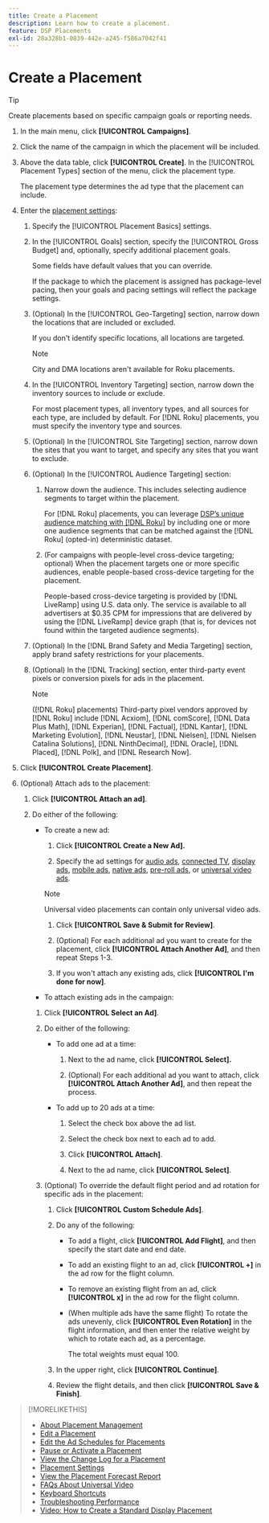 ```yaml
---
title: Create a Placement
description: Learn how to create a placement.
feature: DSP Placements
exl-id: 28a328b1-0839-442e-a245-f586a7042f41
---
```

# Create a Placement

>[!TIP]
>
>Create placements based on specific campaign goals or reporting needs.

1. In the main menu, click **[!UICONTROL Campaigns]**.

1. Click the name of the campaign in which the placement will be included.

1. Above the data table, click **[!UICONTROL Create]**. In the [!UICONTROL Placement Types] section of the menu, click the placement type.

    The placement type determines the ad type that the placement can include.

1. Enter the [placement settings](placement-settings.md):

   1. Specify the [!UICONTROL Placement Basics] settings.

   1. In the [!UICONTROL Goals] section, specify the [!UICONTROL Gross Budget] and, optionally, specify additional placement goals.

      Some fields have default values that you can override.

      If the package to which the placement is assigned has package-level pacing, then your goals and pacing settings will reflect the package settings.

   1. (Optional) In the [!UICONTROL Geo-Targeting] section, narrow down the locations that are included or excluded.

      If you don't identify specific locations, all locations are targeted.

      >[!NOTE]
      >
      >City and DMA locations aren't available for Roku placements.

   1. In the [!UICONTROL Inventory Targeting] section, narrow down the inventory sources to include or exclude.

      For most placement types, all inventory types, and all sources for each type, are included by default. For [!DNL Roku] placements, you must specify the inventory type and sources.

   1. (Optional) In the [!UICONTROL Site Targeting] section, narrow down the sites that you want to target, and specify any sites that you want to exclude.

   1. (Optional) In the [!UICONTROL Audience Targeting] section:

      1. Narrow down the audience. This includes selecting audience segments to target within the placement.

         For [!DNL Roku] placements, you can leverage [DSP’s unique audience matching with [!DNL Roku]](/help/dsp/inventory/roku-inventory.md) by including one or more one audience segments that can be matched against the [!DNL Roku] (opted-in) deterministic dataset.

      1. (For campaigns with people-level cross-device targeting; optional) When the placement targets one or more specific audiences, enable people-based cross-device targeting for the placement.

         People-based cross-device targeting is provided by [!DNL LiveRamp] using U.S. data only. The service is available to all advertisers at $0.35 CPM for impressions that are delivered by using the [!DNL LiveRamp] device graph (that is, for devices not found within the targeted audience segments).

   1. (Optional) In the [!DNL Brand Safety and Media Targeting] section, apply brand safety restrictions for your placements.

   1. (Optional) In the [!DNL Tracking] section, enter third-party event pixels or conversion pixels for ads in the placement.

      >[!NOTE]
      >
      >([!DNL Roku] placements) Third-party pixel vendors approved by [!DNL Roku] include [!DNL Acxiom], [!DNL comScore], [!DNL Data Plus Math], [!DNL Experian], [!DNL Factual], [!DNL Kantar], [!DNL Marketing Evolution], [!DNL Neustar], [!DNL Nielsen], [!DNL Nielsen Catalina Solutions], [!DNL NinthDecimal], [!DNL Oracle], [!DNL Placed], [!DNL Polk], and [!DNL Research Now].

1. Click **[!UICONTROL Create Placement]**.

1. (Optional) Attach ads to the placement:

   1. Click **[!UICONTROL Attach an ad]**.

   1. Do either of the following:

      * To create a new ad:

        1. Click **[!UICONTROL Create a New Ad].**

        1. Specify the ad settings for [audio ads](/help/dsp/campaign-management/ads/ad-settings-audio.md), [connected TV](/help/dsp/campaign-management/ads/ad-settings-connected-tv.md), [display ads](/help/dsp/campaign-management/ads/ad-settings-display.md), [mobile ads](/help/dsp/campaign-management/ads/ad-settings-mobile.md), [native ads](/help/dsp/campaign-management/ads/ad-settings-native.md), [pre-roll ads](/help/dsp/campaign-management/ads/ad-settings-pre-roll.md), or [universal video ads](/help/dsp/campaign-management/ads/ad-settings-universal-video.md).

        >[!NOTE]
        >
        >Universal video placements can contain only universal video ads.

        1. Click **[!UICONTROL Save & Submit for Review]**.

        1. (Optional) For each additional ad you want to create for the placement, click **[!UICONTROL Attach Another Ad]**, and then repeat Steps 1-3.

        1. If you won't attach any existing ads, click **[!UICONTROL I'm done for now]**.

       * To attach existing ads in the campaign:

        1. Click **[!UICONTROL Select an Ad]**.

        1. Do either of the following:

            * To add one ad at a time:

              1. Next to the ad name, click **[!UICONTROL Select].**

              1. (Optional) For each additional ad you want to attach, click **[!UICONTROL Attach Another Ad]**, and then repeat the process.

            * To add up to 20 ads at a time:

               1. Select the check box above the ad list.

               1. Select the check box next to each ad to add.

               1. Click **[!UICONTROL Attach]**.

               1. Next to the ad name, click **[!UICONTROL Select]**.

         1. (Optional) To override the default flight period and ad rotation for specific ads in the placement:

            1. Click **[!UICONTROL Custom Schedule Ads]**.

            1. Do any of the following:

               * To add a flight, click **[!UICONTROL Add Flight]**, and then specify the start date and end date.

               * To add an existing flight to an ad, click **[!UICONTROL +]** in the ad row for the flight column.

               * To remove an existing flight from an ad, click **[!UICONTROL x]** in the ad row for the flight column.

               * (When multiple ads have the same flight) To rotate the ads unevenly, click **[!UICONTROL Even Rotation]** in the flight information, and then enter the relative weight by which to rotate each ad, as a percentage.

                  The total weights must equal 100.

            1. In the upper right, click **[!UICONTROL Continue]**.

            1. Review the flight details, and then click **[!UICONTROL Save & Finish]**.

>[!MORELIKETHIS]
>
>* [About Placement Management](placement-about.md)
>* [Edit a Placement](placement-edit.md)
>* [Edit the Ad Schedules for Placements](placement-edit-ad-schedule.md)
>* [Pause or Activate a Placement](placement-pause-activate.md)
>* [View the Change Log for a Placement](placement-change-log.md)
>* [Placement Settings](placement-settings.md)
>* [View the Placement Forecast Report](/help/dsp/campaign-management/reports/placement-forecast.md)
>* [FAQs About Universal Video](/help/dsp/campaign-management/faq-universal-video.md)
>* [Keyboard Shortcuts](/help/dsp/campaign-management/reports/keyboard-shortcuts.md)
>* [Troubleshooting Performance](/help/dsp/optimization/troubleshooting-performance.md)
>* [Video: How to Create a Standard Display Placement](https://video.tv.adobe.com/v/340454)
